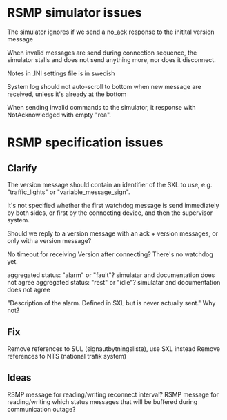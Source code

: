 
# RSMP simulator issues
The simulator ignores if we send a no_ack response to the initital version message

When invalid messages are send during connection sequence, the simulator stalls and does not send anything more, nor does it disconnect.

Notes in .INI settings file is in swedish

System log should not auto-scroll to bottom when new message are received, unless it's already at the bottom

When sending invalid commands to the simulator, it response with NotAcknowledged with empty "rea".

# RSMP specification issues
## Clarify
The version message should contain an identifier of the SXL to use, e.g. "traffic_lights" or "variable_message_sign".

It's not specified whether the first watchdog message is send immediately by both sides, or first by the connecting device, and then the supervisor system.

Should we reply to a version message with an ack + version messages, or only with a version message?

No timeout for receiving Version after connecting? There's no watchdog yet.

aggregated status: "alarm" or "fault"? simulatar and documentation does not agree
aggregated status: "rest" or "idle"? simulatar and documentation does not agree

"Description of the alarm. Defined in SXL but is never actually sent." Why not?

## Fix
Remove references to SUL (signautbytningsliste), use SXL instead
Remove references to NTS (national trafik system)

## Ideas
RSMP message for reading/writing reconnect interval?
RSMP message for reading/writing which status messages that will be buffered during communication outage?

